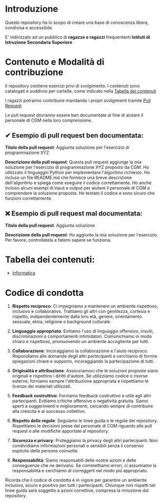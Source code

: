 # Introduzione

Questo repository ha lo scopo di creare una base di conoscenza libera, condivisa e accessibile.

E' indirizzato ad un pubblico di **ragazze e ragazzi** frequentanti **Istituti di Istruzione Secondaria Superiore**

# Contenuto e Modalità di contribuzione

Il repository contiene esercizi privi di svolgimento. I contenuti sono catalogati e suddivisi per cartelle, come indicato nella [Tabella dei contenuti](#toc)

I ragazzi potranno contribuire mandando i propri svolgimenti tramite [Pull Request](https://docs.github.com/en/pull-requests/collaborating-with-pull-requests/proposing-changes-to-your-work-with-pull-requests/about-pull-requests)

Le pull request dovranno essere ben documentate al fine di aiutare il personale di CGM nella loro comprensione.

## ✔ Esempio di pull request ben documentata:

**Titolo della pull request**: Aggiunta soluzione per l'esercizio di programmazione XYZ

**Descrizione della pull request**:
Questa pull request aggiunge la mia soluzione per l'esercizio di programmazione XYZ proposto da CGM. Ho utilizzato il linguaggio Python per implementare l'algoritmo richiesto. Ho incluso un file README.md che fornisce una breve descrizione dell'algoritmo e spiega come eseguire il codice correttamente. Ho anche incluso alcuni esempi di input e output per aiutare il personale di CGM a comprendere la soluzione proposta. Ho testato il codice e sono sicuro che funzioni correttamente.

## ❌ Esempio di pull request mal documentata:

**Titolo della pull request**: Aggiunta soluzione

**Descrizione della pull request**:
Ho aggiunto la mia soluzione per l'esercizio. Per favore, controllatela e fatemi sapere se funziona.

<a name="toc"></a>
# Tabella dei contenuti:

- [Informatica](informatica/README.md)

# Codice di condotta

1. **Rispetto reciproco**: Ci impegniamo a mantenere un ambiente rispettoso, inclusivo e collaborativo. Trattiamo gli altri con gentilezza, cortesia e rispetto, indipendentemente dalla loro età, genere, orientamento sessuale, etnia, religione o background culturale.

2. **Linguaggio appropriato**: Evitiamo l'uso di linguaggio offensivo, insulti, discriminazioni o comportamenti intimidatori. Comunichiamo in modo chiaro e rispettoso, promuovendo un ambiente accogliente per tutti.

3. **Collaborazione**: Incoraggiamo la collaborazione e l'aiuto reciproco. Rispondiamo alle domande degli altri partecipanti e cerchiamo di fornire spiegazioni chiare e supporto, incoraggiando la partecipazione di tutti.

4. **Originalità e attribuzione**: Assicuriamoci che le soluzioni proposte siano originali e rispettino i diritti d'autore. Se utilizziamo codice o risorse esterne, forniamo sempre l'attribuzione appropriata e rispettiamo le licenze dei materiali utilizzati.

5. **Feedback costruttivo**: Forniamo feedback costruttivo e utile agli altri partecipanti. Evitiamo critiche offensive o negatività gratuita. Siamo aperti a suggerimenti e miglioramenti, cercando sempre di contribuire alla crescita e al successo collettivo.

6. **Rispetto delle regole**: Seguiamo le linee guida e le regole del repository. Rispettiamo le decisioni prese dal personale di CGM riguardo alle pull request e alle modifiche apportate al repository.

7. **Sicurezza e privacy**: Proteggiamo la privacy degli altri partecipanti. Non condividiamo informazioni personali o sensibili senza il consenso esplicito delle persone coinvolte.

8. **Responsabilità**: Siamo responsabili delle nostre azioni e delle conseguenze che ne derivano. Se commettiamo errori, ci assumiamo la responsabilità e cerchiamo di correggerli nel modo più appropriato.

Ricorda che il codice di condotta è in vigore per garantire un ambiente inclusivo, sicuro e positivo per tutti i partecipanti. Chiunque non rispetti tali linee guida sarà soggetto a azioni correttive, compresa la rimozione dal repository.